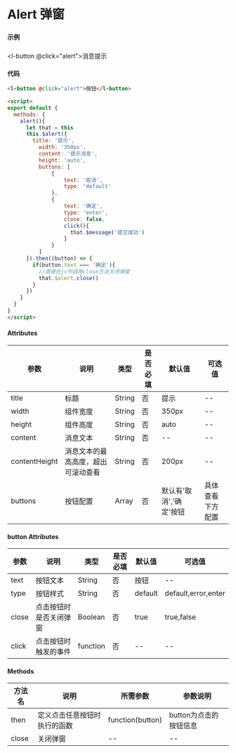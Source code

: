 # Alert 弹窗

### 

#### 示例
###
<l-button @click="alert">消息提示</l-button>

<script>
import message from '../.vuepress/components/message/index.js'
import Alert from '../.vuepress/components/alert/index.js'
export default {
  methods: {
    alert(){
      Alert({
        title: '提示',
          width: '350px',
          content: '提示消息',
          height: 'auto',
          buttons: [
              {
                  text: '取消',
                  type: 'default'
              },
              {
                  text: '确定',
                  type: 'enter',
                  close: false,
                  click(){
                    message('提交成功')
                  }
              }
          ]
      }).then((button) => {
        if(button.text === '确定'){
          Alert.close()
        }
      })
    }
  }
}
</script>

#### 代码
```html
<l-button @click="alert">按钮</l-button>

<script>
export default {
  methods: {
    alert(){
      let that = this
      this.$alert({
        title: '提示',
          width: '350px',
          content: '提示消息',
          height: 'auto',
          buttons: [
              {
                  text: '取消',
                  type: 'default'
              },
              {
                  text: '确定',
                  type: 'enter',
                  close: false,
                  click(){
                    that.$message('提交成功')
                  }
              }
          ]
      }).then((button) => {
        if(button.text === '确定'){
          //直接在js中调用close方法关闭弹窗
          that.$alert.close()
        }
      })
    }
  }
}
</script>
```

#### Attributes
| 参数 | 说明 | 类型 | 是否必填 | 默认值 | 可选值 |
| ---  | --- | ---  | ---      | ---   | ---   |
| title | 标题 | String | 否 | 提示 | -- |
| width | 组件宽度 | String | 否 | 350px | -- |
| height | 组件高度 | String | 否 | auto | -- |
| content | 消息文本 | String | 否 | -- | -- |
| contentHeight | 消息文本的最高高度，超出可滚动查看 | String | 否 | 200px | -- |
| buttons | 按钮配置 | Array | 否 | 默认有'取消','确定'按钮 | 具体查看下方配置 |


#### button Attributes
| 参数 | 说明 | 类型 | 是否必填 | 默认值 | 可选值 |
| ---  | --- | ---  | ---      | ---   | ---   |
| text | 按钮文本 | String | 否 | 按钮 | -- |
| type | 按钮样式 | String | 否 | default | default,error,enter |
| close | 点击按钮时是否关闭弹窗 | Boolean | 否 | true | true,false |
| click | 点击按钮时触发的事件 | function | 否 | -- | -- |



#### Methods
| 方法名 | 说明 | 所需参数 | 参数说明 |
|  ---  | ---  | ---  | --- |
| then | 定义点击任意按钮时执行的函数 | function(button)  | button为点击的按钮信息 |
| close | 关闭弹窗 | --  | -- |